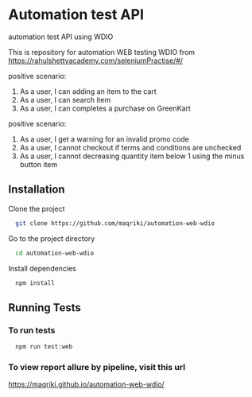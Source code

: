 
# Automation test API

automation test API using WDIO

This is repository for automation WEB testing WDIO from https://rahulshettyacademy.com/seleniumPractise/#/

positive scenario:
1. As a user, I can adding an item to the cart
2. As a user, I can search item
3. As a user, I can completes a purchase on GreenKart

positive scenario:
1. As a user, I get a warning for an invalid promo code
2. As a user, I cannot checkout if terms and conditions are unchecked
3. As a user, I cannot decreasing quantity item below 1 using the minus button item

## Installation

Clone the project

```bash
  git clone https://github.com/maqriki/automation-web-wdio
```

Go to the project directory

```bash
  cd automation-web-wdio
```

Install dependencies

```bash
  npm install
```


## Running Tests

### To run tests

```bash
  npm run test:web
```

### To view report allure by pipeline, visit this url

https://maqriki.github.io/automation-web-wdio/